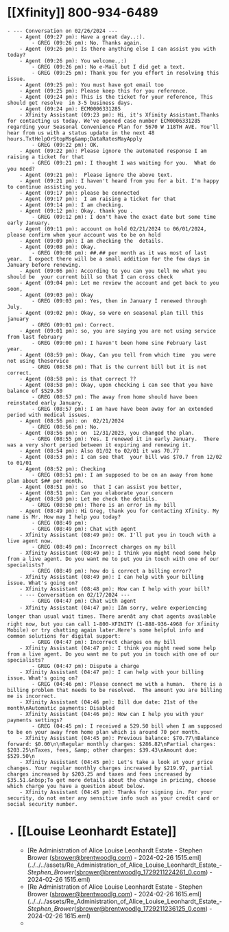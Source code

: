 # [[Xfinity]] 800-934-6489
	- --- Conversation on 02/26/2024 ---
		- Agent (09:27 pm): Have a great day..:).
			- GREG (09:26 pm): No. Thanks again.
		- Agent (09:26 pm): Is there anything else I can assist you with today?
		- Agent (09:26 pm): You welcome.,:)
			- GREG (09:26 pm): No e-Mail but I did get a text.
			- GREG (09:25 pm): Thank you for you effort in resolving this issue.
		- Agent (09:25 pm): You must have got email too
		- Agent (09:25 pm): Please keep this for you reference.
		- Agent (09:24 pm): This is the ticket for your reference, This should get resolve  in 3-5 business days.
		- Agent (09:24 pm): ECM0006331285
		- Xfinity Assistant (09:23 pm): Hi, it's Xfinity Assistant.Thanks for contacting us today. We've opened case number ECM0006331285 regarding your Seasonal Convenience Plan for 5670 W 118TH AVE. You'll hear from us with a status update in the next 48 hours.TxtHelpOrStopMsg&amp;DataRatesMayApply
			- GREG (09:22 pm): OK.
		- Agent (09:22 pm): Please ignore the automated response I am raising a ticket for that
			- GREG (09:21 pm): I thought I was waiting for you.  What do you need?
		- Agent (09:21 pm):  Please ignore the above text.
		- Agent (09:21 pm): I haven't heard from you for a bit. I'm happy to continue assisting you.
		- Agent (09:17 pm): please be connected
		- Agent (09:17 pm):  I am raising a ticket for that
		- Agent (09:14 pm): I am checking.
		- Agent (09:12 pm): Okay. thank you .
			- GREG (09:12 pm): I don't have the exact date but some time early January.
		- Agent (09:11 pm): account on hold 02/21/2024 to 06/01/2024, please confirm when your account was to be on hold
		- Agent (09:09 pm): I am checking the  details.
		- Agent (09:08 pm): Okay.
			- GREG (09:08 pm): ##.## per month as it was most of last year.  I expect there will be a small addition for the few days in January before renewing.
		- Agent (09:06 pm): According to you can you tell me what you should be  your current bill so that I can cross check
		- Agent (09:04 pm): Let me review the account and get back to you soon,
		- Agent (09:03 pm): Okay
			- GREG (09:03 pm): Yes, then in January I renewed through July.
		- Agent (09:02 pm): Okay, so were on seasonal plan till this january
			- GREG (09:01 pm): Correct.
		- Agent (09:01 pm): so, you are saying you are not using service  from last february
			- GREG (09:00 pm): I haven't been home sine February last year.
		- Agent (08:59 pm): Okay, Can you tell from which time  you were not using theservice
			- GREG (08:58 pm): That is the current bill but it is not correct.
		- Agent (08:58 pm): is that correct ??
		- Agent (08:58 pm): Okay, upon checking i can see that you have  balance of $529.50
			- GREG (08:57 pm): The away from home should have been reinstated early January.
			- GREG (08:57 pm): I am have have been away for an extended period with medical issues.
		- Agent (08:56 pm): on  02/21/2024
			- GREG (08:56 pm): No.
		- Agent (08:56 pm): on  12/31/2023, you changed the plan.
			- GREG (08:55 pm): Yes. I renewed it in early January.  There was a very short period between it expiring and renewing it.
		- Agent (08:54 pm): Also 01/02 to 02/01 it was 70.77
		- Agent (08:53 pm): I can see that  your bill was $70.7 from 12/02 to 01/01
		- Agent (08:52 pm): Checking
			- GREG (08:51 pm): I am supposed to be on an away from home plan about $## per month.
		- Agent (08:51 pm): so  that I can assist you better,
		- Agent (08:51 pm): Can you elaborate your concern
		- Agent (08:50 pm): Let me check the details.
			- GREG (08:50 pm): There is an error in my bill
		- Agent (08:49 pm): Hi Greg, thank you for contacting Xfinity. My name is Mr. How may I help you today?
			- GREG (08:49 pm):
			- GREG (08:49 pm): Chat with agent
		- Xfinity Assistant (08:49 pm): OK. I'll put you in touch with a live agent now.
			- GREG (08:49 pm): Incorrect charges on my bill
		- Xfinity Assistant (08:49 pm): I think you might need some help from a live agent. Do you want me to put you in touch with one of our specialists?
			- GREG (08:49 pm): how do i correct a billing error?
		- Xfinity Assistant (08:49 pm): I can help with your billing issue. What's going on?
		- Xfinity Assistant (08:48 pm): How can I help with your bill?
		- --- Conversation on 02/17/2024 ---
			- GREG (04:47 pm): Chat with agent
		- Xfinity Assistant (04:47 pm): Iâm sorry, weâre experiencing longer than usual wait times. There arenât any chat agents available right now, but you can call 1-800-XFINITY (1-888-936-4968 for Xfinity Mobile) or try chatting again later.Here's some helpful info and common solutions for digital support:
			- GREG (04:47 pm): Incorrect charges on my bill
		- Xfinity Assistant (04:47 pm): I think you might need some help from a live agent. Do you want me to put you in touch with one of our specialists?
			- GREG (04:47 pm): Dispute a charge
		- Xfinity Assistant (04:47 pm): I can help with your billing issue. What's going on?
			- GREG (04:46 pm): Please connect me with a human.  there is a billing problem that needs to be resolved.  The amount you are billing me is incorrect.
		- Xfinity Assistant (04:46 pm): Bill due date: 21st of the month\nAutomatic payments: Disabled
		- Xfinity Assistant (04:46 pm): How can I help you with your payments settings?
			- GREG (04:45 pm): I received a 529.50 bill when I am supposed to be on your away from home plan which is around 70 per month.
		- Xfinity Assistant (04:45 pm): Previous balance: $70.77\nBalance forward: $0.00\n\nRegular monthly charges: $286.82\nPartial charges: $203.25\nTaxes, fees, &amp; other charges: $39.43\nAmount due: $529.50\n
		- Xfinity Assistant (04:45 pm): Let's take a look at your price changes. Your regular monthly charges increased by $219.97, partial charges increased by $203.25 and taxes and fees increased by $35.51.&nbsp;To get more details about the change in pricing, choose which charge you have a question about below.
		- Xfinity Assistant (04:45 pm): Thanks for signing in. For your security, do not enter any sensitive info such as your credit card or social security number.
- # [[Louise Leonhardt Estate]]
	- [Re  Administration of Alice Louise Leonhardt Estate - Stephen Brower (sbrower@brentwoodlg.com) - 2024-02-26 1515.eml](../../../assets/Re_Administration_of_Alice_Louise_Leonhardt_Estate_-_Stephen_Brower_(sbrower@brentwoodlg_1729211224261_0.com) - 2024-02-26 1515.eml)
	- [Re  Administration of Alice Louise Leonhardt Estate - Stephen Brower (sbrower@brentwoodlg.com) - 2024-02-26 1615.eml](../../../assets/Re_Administration_of_Alice_Louise_Leonhardt_Estate_-_Stephen_Brower_(sbrower@brentwoodlg_1729211236125_0.com) - 2024-02-26 1615.eml)
	-